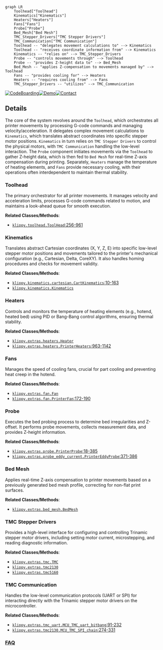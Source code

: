 ```mermaid
graph LR
    Toolhead["Toolhead"]
    Kinematics["Kinematics"]
    Heaters["Heaters"]
    Fans["Fans"]
    Probe["Probe"]
    Bed_Mesh["Bed Mesh"]
    TMC_Stepper_Drivers["TMC Stepper Drivers"]
    TMC_Communication["TMC Communication"]
    Toolhead -- "delegates movement calculations to" --> Kinematics
    Toolhead -- "receives coordinate information from" --> Kinematics
    Kinematics -- "relies on" --> TMC_Stepper_Drivers
    Probe -- "controls movements through" --> Toolhead
    Probe -- "provides Z-height data to" --> Bed_Mesh
    Bed_Mesh -- "applies Z-compensation to movements managed by" --> Toolhead
    Fans -- "provides cooling for" --> Heaters
    Heaters -- "requires cooling from" --> Fans
    TMC_Stepper_Drivers -- "utilizes" --> TMC_Communication
```

[![CodeBoarding](https://img.shields.io/badge/Generated%20by-CodeBoarding-9cf?style=flat-square)](https://github.com/CodeBoarding/GeneratedOnBoardings)[![Demo](https://img.shields.io/badge/Try%20our-Demo-blue?style=flat-square)](https://www.codeboarding.org/demo)[![Contact](https://img.shields.io/badge/Contact%20us%20-%20contact@codeboarding.org-lightgrey?style=flat-square)](mailto:contact@codeboarding.org)

## Details

The core of the system revolves around the `Toolhead`, which orchestrates all printer movements by processing G-code commands and managing velocity/acceleration. It delegates complex movement calculations to `Kinematics`, which translates abstract coordinates into specific stepper motor positions. `Kinematics` in turn relies on `TMC Stepper Drivers` to control the physical motors, with `TMC Communication` handling the low-level interaction. The `Probe` component initiates movements via the `Toolhead` to gather Z-height data, which is then fed to `Bed Mesh` for real-time Z-axis compensation during printing. Separately, `Heaters` manage the temperature of heating elements, and `Fans` provide necessary cooling, with their operations often interdependent to maintain thermal stability.

### Toolhead
The primary orchestrator for all printer movements. It manages velocity and acceleration limits, processes G-code commands related to motion, and maintains a look-ahead queue for smooth execution.


**Related Classes/Methods**:

- <a href="https://github.com/KalicoCrew/kalico/blob/main/klippy/toolhead.py#L256-L961" target="_blank" rel="noopener noreferrer">`klippy.toolhead.ToolHead`:256-961</a>


### Kinematics
Translates abstract Cartesian coordinates (X, Y, Z, E) into specific low-level stepper motor positions and movements tailored to the printer's mechanical configuration (e.g., Cartesian, Delta, CoreXY). It also handles homing procedures and checks for movement validity.


**Related Classes/Methods**:

- <a href="https://github.com/KalicoCrew/kalico/blob/main/klippy/kinematics/cartesian.py#L10-L163" target="_blank" rel="noopener noreferrer">`klippy.kinematics.cartesian.CartKinematics`:10-163</a>
- <a href="https://github.com/KalicoCrew/kalico/blob/main/klippy/kinematics/__init__.py" target="_blank" rel="noopener noreferrer">`klippy.kinematics.Kinematics`</a>


### Heaters
Controls and monitors the temperature of heating elements (e.g., hotend, heated bed) using PID or Bang-Bang control algorithms, ensuring thermal stability.


**Related Classes/Methods**:

- <a href="https://github.com/KalicoCrew/kalico/blob/main/klippy/extras/heaters.py" target="_blank" rel="noopener noreferrer">`klippy.extras.heaters.Heater`</a>
- <a href="https://github.com/KalicoCrew/kalico/blob/main/klippy/extras/heaters.py#L963-L1142" target="_blank" rel="noopener noreferrer">`klippy.extras.heaters.PrinterHeaters`:963-1142</a>


### Fans
Manages the speed of cooling fans, crucial for part cooling and preventing heat creep in the hotend.


**Related Classes/Methods**:

- <a href="https://github.com/KalicoCrew/kalico/blob/main/klippy/extras/fan.py" target="_blank" rel="noopener noreferrer">`klippy.extras.fan.Fan`</a>
- <a href="https://github.com/KalicoCrew/kalico/blob/main/klippy/extras/fan.py#L172-L190" target="_blank" rel="noopener noreferrer">`klippy.extras.fan.PrinterFan`:172-190</a>


### Probe
Executes the bed probing process to determine bed irregularities and Z-offset. It performs probe movements, collects measurement data, and provides Z-height information.


**Related Classes/Methods**:

- <a href="https://github.com/KalicoCrew/kalico/blob/main/klippy/extras/probe.py#L18-L385" target="_blank" rel="noopener noreferrer">`klippy.extras.probe.PrinterProbe`:18-385</a>
- <a href="https://github.com/KalicoCrew/kalico/blob/main/klippy/extras/probe_eddy_current.py#L371-L386" target="_blank" rel="noopener noreferrer">`klippy.extras.probe_eddy_current.PrinterEddyProbe`:371-386</a>


### Bed Mesh
Applies real-time Z-axis compensation to printer movements based on a previously generated bed mesh profile, correcting for non-flat print surfaces.


**Related Classes/Methods**:

- <a href="https://github.com/KalicoCrew/kalico/blob/main/klippy/extras/bed_mesh.py" target="_blank" rel="noopener noreferrer">`klippy.extras.bed_mesh.BedMesh`</a>


### TMC Stepper Drivers
Provides a high-level interface for configuring and controlling Trinamic stepper motor drivers, including setting motor current, microstepping, and reading diagnostic information.


**Related Classes/Methods**:

- <a href="https://github.com/KalicoCrew/kalico/blob/main/klippy/extras/tmc.py" target="_blank" rel="noopener noreferrer">`klippy.extras.tmc.TMC`</a>
- <a href="https://github.com/KalicoCrew/kalico/blob/main/klippy/extras/tmc2130.py" target="_blank" rel="noopener noreferrer">`klippy.extras.tmc2130`</a>
- <a href="https://github.com/KalicoCrew/kalico/blob/main/klippy/extras/tmc5160.py" target="_blank" rel="noopener noreferrer">`klippy.extras.tmc5160`</a>


### TMC Communication
Handles the low-level communication protocols (UART or SPI) for interacting directly with the Trinamic stepper motor drivers on the microcontroller.


**Related Classes/Methods**:

- <a href="https://github.com/KalicoCrew/kalico/blob/main/klippy/extras/tmc_uart.py#L91-L232" target="_blank" rel="noopener noreferrer">`klippy.extras.tmc_uart.MCU_TMC_uart_bitbang`:91-232</a>
- <a href="https://github.com/KalicoCrew/kalico/blob/main/klippy/extras/tmc2130.py#L274-L331" target="_blank" rel="noopener noreferrer">`klippy.extras.tmc2130.MCU_TMC_SPI_chain`:274-331</a>




### [FAQ](https://github.com/CodeBoarding/GeneratedOnBoardings/tree/main?tab=readme-ov-file#faq)